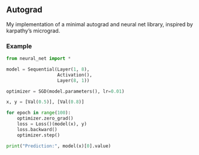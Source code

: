 ## Autograd

My implementation of a minimal autograd and neural net library, inspired by karpathy’s micrograd. 

### Example

```python
from neural_net import *

model = Sequential(Layer(1, 8),
                   Activation(),
                   Layer(8, 1))

optimizer = SGD(model.parameters(), lr=0.01)

x, y = [Val(0.5)], [Val(0.8)]

for epoch in range(100):
    optimizer.zero_grad()
    loss = Loss()(model(x), y)
    loss.backward()
    optimizer.step()

print("Prediction:", model(x)[0].value)
